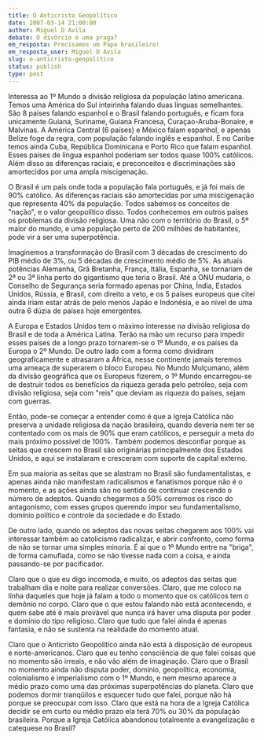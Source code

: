 ```yaml
---
title: O Anticristo Geopolítico
date: 2007-03-14 21:00:00
author: Miguel D Avila
debate: O divórcio é uma praga?
em_resposta: Precisamos um Papa brasileiro!
em_resposta_user: Miguel D Avila
slug: o-anticristo-geopolitico
status: publish 
type: post
---
```


Interessa ao 1º Mundo a divisão religiosa da população latino americana. Temos uma América do Sul inteirinha falando duas línguas semelhantes. São 8 países falando espanhol e o Brasil falando português, e ficam fora unicamente Guiana, Suriname, Guiana Francesa, Curaçao-Aruba-Bonaire, e Malvinas. A América Central (6 países) e México falam espanhol, e apenas Belize foge da regra, com população falando inglês e espanhol. E no Caribe temos ainda Cuba, República Dominicana e Porto Rico que falam espanhol. Esses países de língua espanhol poderiam ser todos quase 100% católicos. Além disso as diferenças raciais, e preconceitos e discriminações são amortecidos por uma ampla miscigenação.   

  

O Brasil é um país onde toda a população fala português, e já foi mais de 90% católico. As diferenças raciais são amortecidas por uma miscigenação que representa 40% da população. Todos sabemos os conceitos de "nação", e o valor geopolítico disso. Todos conhecemos em outros países os problemas da divisão religiosa. Uma não com o território do Brasil, o 5º maior do mundo, e uma população perto de 200 milhões de habitantes, pode vir a ser uma superpotência.   

  

Imaginemos a transformação do Brasil com 3 décadas de crescimento do PIB médio de 3%, ou 5 décadas de crescimento médio de 5%. As atuais potências Alemanha, Grã Bretanha, França, Itália, Espanha, se tornariam de 2ª ou 3ª linha perto do gigantismo que teria o Brasil. Até a ONU mudaria, o Conselho de Segurança seria formado apenas por China, Índia, Estados Unidos, Rússia, e Brasil, com direito a veto, e os 5 países europeus que citei ainda iriam estar atrás de pelo menos Japão e Indonésia, e ao nível de uma outra 6 dúzia de países hoje emergentes.   

  

A Europa e Estados Unidos tem o máximo interesse na divisão religiosa do Brasil e de toda a América Latina. Terão na mão um recurso para impedir esses países de a longo prazo tornarem-se o 1º Mundo, e os países da Europa o 2º Mundo. De outro lado com a forma como dividiram geograficamente e atrasaram a África, nesse continente jamais teremos uma ameaça de superarem o bloco Europeu. No Mundo Mulçumano, além da divisão geográfica que os Europeus fizerem, o 1º Mundo encarregou-se de destruir todos os benefícios da riqueza gerada pelo petróleo, seja com divisão religiosa, seja com "reis" que deviam as riqueza do países, sejam com guerras.   

  

Então, pode-se começar a entender como é que a Igreja Católica não preserva a unidade religiosa da nação brasileira, quando deveria nem ter se contentado com os mais de 90% que eram católicos, e perseguir a meta do mais próximo possível de 100%. Também podemos desconfiar porque as seitas que crescem no Brasil são originárias principalmente dos Estados Unidos, e aqui se instalaram e cresceram com suporte de capital externo.  

  

Em sua maioria as seitas que se alastram no Brasil são fundamentalistas, e apenas ainda não manifestam radicalismos e fanatismos porque não é o momento, e as ações ainda são no sentido de continuar crescendo o número de adeptos. Quando chegarmos a 50% corremos os risco do antagonismo, com esses grupos querendo impor seu fundamentalismo, domínio político e controle da sociedade e do Estado.  

  

De outro lado, quando os adeptos das novas seitas chegarem aos 100% vai interessar também ao catolicismo radicalizar, e abrir confronto, como forma de não se tornar uma simples minoria. É ai que o 1º Mundo entre na "briga", de forma camuflada, como se não tivesse nada com a coisa, e ainda passando-se por pacificador.   

  

Claro que o que eu digo incomoda, e muito, os adeptos das seitas que trabalham dia e noite para realizar conversões. Claro, que me coloco na linha daqueles que hoje já falam a todo o momento que os católicos tem o demônio no corpo. Claro que o que estou falando não está acontecendo, e quem sabe até é mais provável que nunca irá haver uma disputa por poder e domínio do tipo religioso. Claro que tudo que falei ainda é apenas fantasia, e não se sustenta na realidade do momento atual.  

  

Claro que o Anticristo Geopolítico ainda não está à disposição de europeus e norte-americanos. Claro que eu tenho consciência de que falei coisas que no momento são irreais, e não vão além de imaginação. Claro que o Brasil no momento ainda não disputa poder, domínio, geopolítica, economia, colonialismo e imperialismo com o 1º Mundo, e nem mesmo aparece a médio prazo como uma das próximas superpotências do planeta. Claro que podemos dormir tranqüilos e esquecer tudo que falei, porque não há porque se preocupar com isso. Claro que está na hora de a Igreja Católica decidir se em curto ou médio prazo ela terá 70% ou 30% da população brasileira. Porque a Igreja Católica abandonou totalmente a evangelização e catequese no Brasil?
